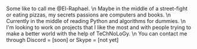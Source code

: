 Some like to call me @El-Raphael. \n
Maybe in the middle of a street-fight or eating pizzas, my secrets passions are computers and books. \n
Currently in the middle of reading Python and algorithms for dummies. \n
I'm looking to work on projects that I like the most and with people trying to make a better world with the help of TeChNoLoGy. \n
You can contact me through Discord = [soon] or Skype = [not yet]

<!---
El-Raphael/El-Raphael is a ✨ special ✨ repository because its `README.md` (this file) appears on your GitHub profile.
You can click the Preview link to take a look at your changes.
--->
